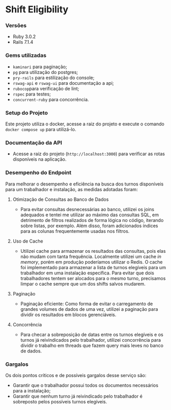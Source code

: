 # Shift Eligibility

### Versões

- Ruby 3.0.2
- Rails 7.1.4

### Gems utilizadas

- `kaminari` para paginação;
- `pg` para utilização do postgres;
- `pry-rails` para estilização do console;
- `rswag-api` e `rswag-ui` para documentação a api;
- `rubocop`para verificação de lint;
- `rspec` para testes;
- `concurrent-ruby` para concorrência.

### Setup do Projeto

Este projeto utiliza o docker, acesse a raiz do projeto e execute o comando `docker compose up` para utilizá-lo.

### Documentação da API

- Acesse a raiz do projeto (`http://localhost:3000`) para verificar as rotas disponíveis na aplicação.

### Desempenho do Endpoint

Para melhorar o desempenho e eficiência na busca dos turnos disponíveis para um trabalhador e instalação, as medidas adotadas foram:

1. Otimização de Consultas ao Banco de Dados
    - Para evitar consultas desnecessárias ao banco, utilizei os joins adequados e tentei me utilizar ao máximo
    das consultas SQL, em detrimento de filtros realizados de forma lógica no código, iterando sobre listas, por exemplo.
    Além disso, foram adicionados índices para as colunas frequentemente usadas nos filtros.

2. Uso de Cache
    - Utilizei cache para armazenar os resultados das consultas, pois elas não mudam com tanta frequência. Localmente
    utilizei um cache _in memory_, porém em produção poderíamos utilizar o Redis. O cache foi implementado para armazenar a
    lista de turnos elegíveis para um trabalhador em uma instalação específica. Para evitar que dois trabalhadores tentem
    ser alocados para o mesmo turno, precisamos limpar o cache sempre que um dos shifts salvos mudarem.

3. Paginação
    - Paginação eficiente: Como forma de evitar o carregamento de grandes volumes de dados de uma vez, utilizei a paginação para dividir
    os resultados em blocos gerenciáveis.

4. Concorrência
    - Para checar a sobreposição de datas entre os turnos elegíveis e os turnos já reivindicados pelo trabalhador, utilizei
    concorrência para dividir o trabalho em threads que fazem query mais leves no banco de dados.

### Gargalos

Os dois pontos críticos e de possíveis gargalos desse serviço são:

- Garantir que o trabalhador possui todos os documentos necessários para a instalação;
- Garantir que nenhum turno já reivindicado pelo trabalhador é sobreposto pelos possíveis turnos elegíveis.
